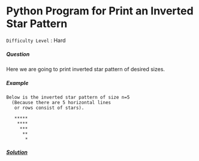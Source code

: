 # Python Program for Print an Inverted Star Pattern

`Difficulty Level` : Hard

##### Question

Here we are going to print inverted star pattern of desired sizes.

##### Example

```
Below is the inverted star pattern of size n=5 
  (Because there are 5 horizontal lines
   or rows consist of stars). 

   *****
    ****
     ***
      **
       *

```

##### [Solution](/solutions/Print_an_inverted_star_pattern.py)